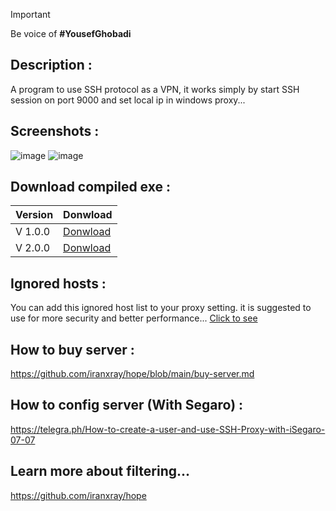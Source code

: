 > [!IMPORTANT]  
> Be voice of <b>#YousefGhobadi</b>

## Description : 
A program to use SSH protocol as a VPN, it works simply by start SSH session on port 9000 and set local ip in windows proxy...

## Screenshots : 
![image](https://github.com/omidmousavi/CSharp-SSH-VPN/assets/67155909/12b72ac7-92f6-47be-bdd5-abcabfc9458c)
![image](https://github.com/omidmousavi/CSharp-SSH-VPN/assets/67155909/21a80309-2760-46df-b94c-bab82cce845d)

## Download compiled exe : 
| Version | Donwload |
|---------|----------|
| V 1.0.0 | [Donwload](https://github.com/omidmousavi/csharp-ssh-vpn/raw/master/ssh-vpn/bin/Debug/v1.0.0.rar) |
| V 2.0.0 | [Donwload](https://github.com/omidmousavi/csharp-ssh-vpn/raw/master/ssh-vpn/bin/Debug/v2.0.0.rar) |

## Ignored hosts :
You can add this ignored host list to your proxy setting. it is suggested to use for more security and better performance...
[Click to see](https://github.com/omidmousavi/CSharp-SSH-VPN/blob/master/ssh-vpn/ignored-host.txt)

## How to buy server :
https://github.com/iranxray/hope/blob/main/buy-server.md

## How to config server (With Segaro) :
https://telegra.ph/How-to-create-a-user-and-use-SSH-Proxy-with-iSegaro-07-07

## Learn more about filtering...
https://github.com/iranxray/hope
